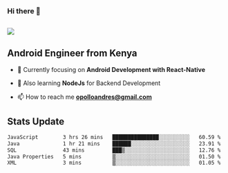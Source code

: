 ### Hi there 👋
<h2 align="left"><img src="https://readme-typing-svg.herokuapp.com?color='blue'&lines=I'm+Andrew+Opollo😊;Welcome+to+my+Github😜"> </h2>

## Android Engineer from Kenya


- 🌱 Currently focusing on **Android Development with React-Native**

- 🔭 Also learning **NodeJs** for Backend Development

- 📫 How to reach me **opolloandres@gmail.com**


## Stats Update
<!--START_SECTION:waka-->

```txt
JavaScript        3 hrs 26 mins   ███████████████░░░░░░░░░░   60.59 %
Java              1 hr 21 mins    ██████░░░░░░░░░░░░░░░░░░░   23.91 %
SQL               43 mins         ███▒░░░░░░░░░░░░░░░░░░░░░   12.76 %
Java Properties   5 mins          ▒░░░░░░░░░░░░░░░░░░░░░░░░   01.50 %
XML               3 mins          ▒░░░░░░░░░░░░░░░░░░░░░░░░   01.05 %
```

<!--END_SECTION:waka-->


